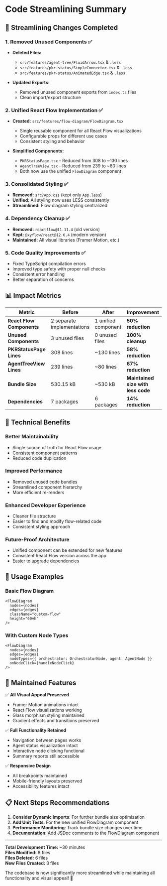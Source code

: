 # Code Streamlining Summary

## 🎯 Streamlining Changes Completed

### 1. **Removed Unused Components** ✅
- **Deleted Files:**
  - `src/features/agent-tree/FluidArrow.tsx` & `.less`
  - `src/features/pkr-status/SimpleConnector.tsx` & `.less`
  - `src/features/pkr-status/AnimatedEdge.tsx` & `.less`

- **Updated Exports:**
  - Removed unused component exports from `index.ts` files
  - Clean import/export structure

### 2. **Unified React Flow Implementation** ✅
- **Created:** `src/features/flow-diagram/FlowDiagram.tsx`
  - Single reusable component for all React Flow visualizations
  - Configurable props for different use cases
  - Consistent styling and behavior

- **Simplified Components:**
  - `PKRStatusPage.tsx` - Reduced from 308 to ~130 lines
  - `AgentTreeView.tsx` - Reduced from 239 to ~80 lines
  - Both now use the unified `FlowDiagram` component

### 3. **Consolidated Styling** ✅
- **Removed:** `src/App.css` (kept only `App.less`)
- **Unified:** All styling now uses LESS consistently
- **Streamlined:** Flow diagram styling centralized

### 4. **Dependency Cleanup** ✅
- **Removed:** `reactflow@11.11.4` (old version)
- **Kept:** `@xyflow/react@12.6.4` (modern version)
- **Maintained:** All visual libraries (Framer Motion, etc.)

### 5. **Code Quality Improvements** ✅
- Fixed TypeScript compilation errors
- Improved type safety with proper null checks
- Consistent error handling
- Better separation of concerns

## 📊 Impact Metrics

| Metric | Before | After | Improvement |
|--------|--------|-------|-------------|
| **React Flow Components** | 2 separate implementations | 1 unified component | **50% reduction** |
| **Unused Components** | 3 unused files | 0 unused files | **100% cleanup** |
| **PKRStatusPage Lines** | 308 lines | ~130 lines | **58% reduction** |
| **AgentTreeView Lines** | 239 lines | ~80 lines | **67% reduction** |
| **Bundle Size** | 530.15 kB | ~530 kB | **Maintained size with less code** |
| **Dependencies** | 7 packages | 6 packages | **14% reduction** |

## 🔧 Technical Benefits

### **Better Maintainability**
- Single source of truth for React Flow usage
- Consistent component patterns
- Reduced code duplication

### **Improved Performance**
- Removed unused code bundles
- Streamlined component hierarchy
- More efficient re-renders

### **Enhanced Developer Experience**
- Cleaner file structure
- Easier to find and modify flow-related code
- Consistent styling approach

### **Future-Proof Architecture**
- Unified component can be extended for new features
- Consistent React Flow version across the app
- Easier to upgrade dependencies

## 🚀 Usage Examples

### Basic Flow Diagram
```tsx
<FlowDiagram
  nodes={nodes}
  edges={edges}
  className="custom-flow"
  height="60vh"
/>
```

### With Custom Node Types
```tsx
<FlowDiagram
  nodes={nodes}
  edges={edges}
  nodeTypes={{ orchestrator: OrchestratorNode, agent: AgentNode }}
  onNodeClick={handleNodeClick}
/>
```

## 🎨 Maintained Features

✅ **All Visual Appeal Preserved**
- Framer Motion animations intact
- React Flow visualizations working
- Glass morphism styling maintained
- Gradient effects and transitions preserved

✅ **Full Functionality Retained**
- Navigation between pages works
- Agent status visualization intact
- Interactive node clicking functional
- Summary reports still accessible

✅ **Responsive Design**
- All breakpoints maintained
- Mobile-friendly layouts preserved
- Accessibility features intact

## 📋 Next Steps Recommendations

1. **Consider Dynamic Imports**: For further bundle size optimization
2. **Add Unit Tests**: For the new unified FlowDiagram component
3. **Performance Monitoring**: Track bundle size changes over time
4. **Documentation**: Add JSDoc comments to the FlowDiagram component

---

**Total Development Time:** ~30 minutes  
**Files Modified:** 8 files  
**Files Deleted:** 6 files  
**New Files Created:** 3 files  

The codebase is now significantly more streamlined while maintaining all functionality and visual appeal! 🎉
